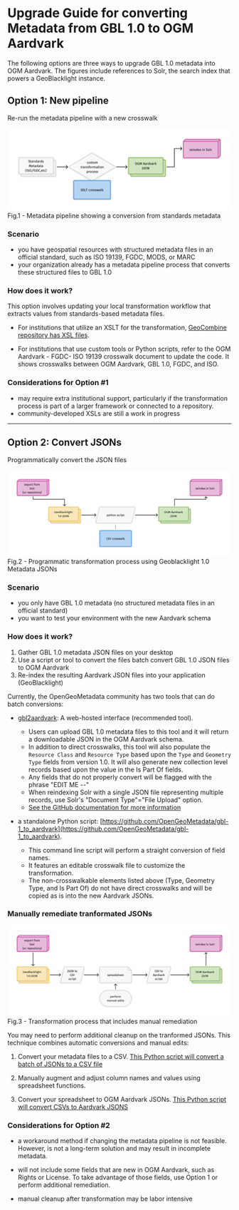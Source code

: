 # Upgrade Guide for converting Metadata from GBL 1.0 to OGM Aardvark


The following options are three ways to upgrade GBL 1.0 metadata into OGM Aardvark.  The figures include references to Solr, the search index that powers a GeoBlacklight instance.

## Option 1: New pipeline

Re-run the metadata pipeline with a new crosswalk

![metadata-pipline](images/transform-option1.png)
Fig.1 - Metadata pipeline showing a conversion from standards metadata


### Scenario

* you have geospatial resources with structured metadata files in an official standard, such as ISO 19139, FGDC, MODS, or MARC
* your organization already has a metadata pipeline process that converts these structured files to GBL 1.0

### How does it work?

This option involves updating your local transformation workflow that extracts values from standards-based metadata files.

* For institutions that utilize an XSLT for the transformation, [GeoCombine repository has XSL files](https://github.com/OpenGeoMetadata/GeoCombine/tree/main/lib/xslt).

* For institutions that use custom tools or Python scripts, refer to the OGM Aardvark - FGDC- ISO 19139 crosswalk document to update the code. It shows crosswalks between OGM Aardvark, GBL 1.0, FGDC, and ISO.

### Considerations for Option #1

* may require extra institutional support, particularly if the transformation process is part of a larger framework or connected to a repository.
* community-developed XSLs are still a work in progress



-----

##  Option 2: Convert JSONs

Programmatically convert the JSON files

![convert-jsons](images/transform-option2.png)
Fig.2 - Programmatic transformation process using Geoblacklight 1.0 Metadata JSONs


### Scenario
* you only have GBL 1.0 metadata (no structured metadata files in an official standard)
* you want to test your environment with the new Aardvark schema 

### How does it work?

1. Gather GBL 1.0 metadata JSON files on your desktop
2. Use a script or tool to convert the files batch convert GBL 1.0 JSON files to OGM Aardvark
3. Re-index the resulting Aardvark JSON files into your application (GeoBlacklight)

Currently, the OpenGeoMetadata community has two tools that can do batch conversions:


* [gbl2aardvark](https://kgjenkins.github.io/gbl2aardvark/): A web-hosted interface (recommended tool).

	* Users can upload GBL 1.0 metadata files to this tool and it will return a downloadable JSON in the OGM Aardvark schema.  
	* In addition to direct crosswalks, this tool will also populate the `Resource Class` and `Resource Type` based upon the `Type` and `Geometry Type` fields from version 1.0. It will also generate new collection level records based upon the value in the Is Part Of fields. 
	* Any fields that do not properly convert will be flagged with the phrase "EDIT ME --" 
	* When reindexing Solr with a single JSON file representing multiple records, use Solr's "Document Type"="File Upload" option.
	* [See the GitHub documentation for more information](https://github.com/kgjenkins/gbl2aardvark)

* a standalone Python script: [https://github.com/OpenGeoMetadata/gbl-1_to_aardvark](https://github.com/OpenGeoMetadata/gbl-1_to_aardvark).
   * This command line script will perform a straight conversion of field names. 
   * It features an editable crosswalk file to customize the transformation.
   * The non-crosswalkable elements listed above (Type, Geometry Type, and Is Part Of) do not have direct crosswalks and will be copied as is into the new Aardvark JSONs.

### Manually remediate tranformated JSONs

![manual-remediation](images/transform-option3.png)
Fig.3 - Transformation process that includes manual remediation

You may need to perform additional cleanup on the tranformed JSONs.  This technique combines automatic conversions and manual edits:

1. Convert your metadata files to a CSV. [This Python script will convert a batch of JSONs to a CSV file](https://github.com/geobtaa/workflows/blob/main/editing/json2csv.py)

2. Manually augment and adjust column names and values using spreadsheet functions.

3. Convert your spreadsheet to OGM Aardvark JSONs. [This Python script will convert CSVs to Aardvark JSONS](https://github.com/jhu-library-applications/geoportal/tree/main/aardvark)


### Considerations for Option #2

* a workaround method if changing the metadata pipeline is not feasible. However, is not a long-term solution and may result in incomplete metadata.

* will not include some fields that are new in OGM Aardvark, such as Rights or License. To take advantage of those fields, use Option 1 or perform additional remediation.

* manual cleanup after transformation may be labor intensive
